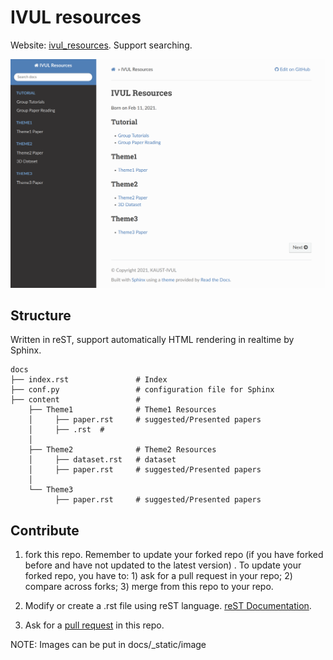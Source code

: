 # IVUL resources
Website: [ivul_resources](https://ivul_resources.readthedocs.io/en/latest/). Support searching. 

![ivul resources website](docs/_static/image/website.png)

## Structure 
Written in reST, support automatically HTML rendering in realtime by Sphinx. 

    docs
    ├── index.rst               # Index
    ├── conf.py                 # configuration file for Sphinx
    ├── content                 # 
        ├── Theme1              # Theme1 Resources
        │     ├── paper.rst     # suggested/Presented papers  
        │     ├── .rst  # 
        │
        ├── Theme2              # Theme2 Resources
        │     ├── dataset.rst   # dataset
        │     ├── paper.rst     # suggested/Presented papers  
        │    
        └── Theme3
              ├── paper.rst     # suggested/Presented papers  

    
## Contribute

1. fork this repo. Remember to update your forked repo (if you have forked before and have not updated to the latest version) . To update your forked repo, you have to: 1) ask for a pull request in your repo; 2) compare across forks; 3) merge from this repo to your repo. 

2. Modify or create a .rst file using reST language. [reST Documentation](https://thomas-cokelaer.info/tutorials/sphinx/rest_syntax.html).  

3. Ask for a [pull request](https://github.com/guochengqian/ivul_resources/pulls) in this repo.  

NOTE: Images can be put in docs/_static/image


